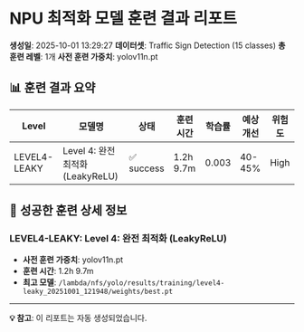 # NPU 최적화 모델 훈련 결과 리포트

**생성일**: 2025-10-01 13:29:27
**데이터셋**: Traffic Sign Detection (15 classes)
**총 훈련 레벨**: 1개
**사전 훈련 가중치**: yolov11n.pt

## 📊 훈련 결과 요약

| Level | 모델명 | 상태 | 훈련시간 | 학습률 | 예상개선 | 위험도 |
|-------|--------|------|----------|--------|----------|--------|
| LEVEL4-LEAKY | Level 4: 완전 최적화 (LeakyReLU) | ✅ success | 1.2h 9.7m | 0.003 | 40-45% | High |

## 🎯 성공한 훈련 상세 정보

### LEVEL4-LEAKY: Level 4: 완전 최적화 (LeakyReLU)

- **사전 훈련 가중치**: yolov11n.pt
- **훈련 시간**: 1.2h 9.7m
- **최고 모델**: `/lambda/nfs/yolo/results/training/level4-leaky_20251001_121948/weights/best.pt`


---
**💡 참고**: 이 리포트는 자동 생성되었습니다.
